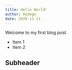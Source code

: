 ```yaml
---
title: Hello World!
author: Hydego
date: 2020-11-11
---
```


Welcome to my first blog post.

<!-- end -->

- Item 1
- Item 2

## Subheader
